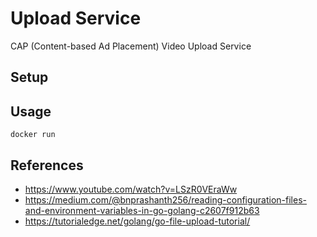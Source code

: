 # Upload Service
CAP (Content-based Ad Placement) Video Upload Service

## Setup

## Usage
```
docker run 
```


## References
- https://www.youtube.com/watch?v=LSzR0VEraWw
- https://medium.com/@bnprashanth256/reading-configuration-files-and-environment-variables-in-go-golang-c2607f912b63
- https://tutorialedge.net/golang/go-file-upload-tutorial/